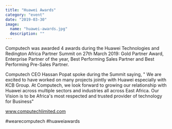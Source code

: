 ```yaml
---
title: "Huawei Awards"
category: "event"
date: "2019-03-30"
image:
  name: "huawei-awards.jpg"
  description: ""
---
```


Computech was awarded 4 awards during the Huawei Technologies and Redington Africa Partner Summit on 27th March 2019: Gold Partner Award, Enterprise Partner of the year, Best Performing Sales Partner and Best Performing Pre-Sales Partner.

Computech CEO Hassan Popat spoke during the Summit saying, " We are excited to have worked on many projects jointly with Huawei especially with KCB Group. At Computech, we look forward to growing our relationship with Huawei across multiple sectors and industries all across East Africa. Our Vision is to be Africa's most respected and trusted provider of technology for Business"

www.computechlimited.com

#wearecomputech #huaweiawards
